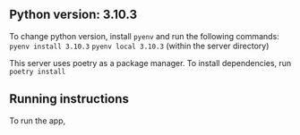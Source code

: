 ## Python version: 3.10.3
To change python version, install `pyenv` and run the following commands:
`pyenv install 3.10.3`
`pyenv local 3.10.3` (within the server directory)

This server uses poetry as a package manager. To install dependencies, run
`poetry install`

## Running instructions
To run the app,